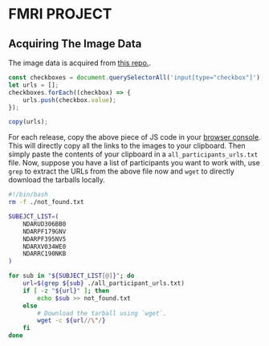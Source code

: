 # FMRI PROJECT

## Acquiring The Image Data

The image data is acquired from 
[this repo.](https://fcon_1000.projects.nitrc.org/indi/cmi_healthy_brain_network/sharing_neuro.html).


```javascript
const checkboxes = document.querySelectorAll('input[type="checkbox"]');
let urls = [];
checkboxes.forEach((checkbox) => {
    urls.push(checkbox.value);
});

copy(urls);
```

For each release, copy the above piece of JS code in your 
[browser console](https://appuals.com/open-browser-console/). This will
directly copy all the links to the images to your clipboard. Then simply paste
the contents of your clipboard in a `all_participants_urls.txt` file. Now,
suppose you have a list of participants you want to work with, use `grep` to
extract the URLs from the above file now and `wget` to directly download the
tarballs locally.

```bash
#!/bin/bash
rm -f ./not_found.txt

SUBEJCT_LIST=(
    NDARUD306BB0
    NDARPF179GNV
    NDARPF395NV5
    NDARXV034WE0
    NDARRC190NKB
)

for sub in "${SUBJECT_LIST[@]}"; do
    url=$(grep ${sub} ./all_participant_urls.txt)
    if [ -z "${url}" ]; then 
        echo $sub >> not_found.txt
    else
        # Download the tarball using `wget`.
        wget -c ${url//\"/}
    fi
done
```
